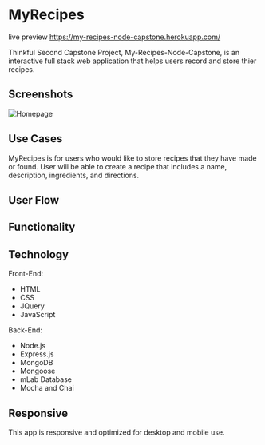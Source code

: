 # MyRecipes

live preview
https://my-recipes-node-capstone.herokuapp.com/

Thinkful Second Capstone Project, My-Recipes-Node-Capstone, is an interactive full stack web application that helps users record and store thier recipes.

## Screenshots
![Homepage](https://github.com/kpthanh01/my-recipes-node-capstone/master/public/images/homepage.png)

## Use Cases

MyRecipes is for users who would like to store recipes that they have made or found. User will be able to create a recipe that includes a name, description, ingredients, and directions. 

## User Flow


## Functionality


## Technology

Front-End:
* HTML
* CSS
* JQuery
* JavaScript

Back-End:
* Node.js
* Express.js
* MongoDB
* Mongoose
* mLab Database
* Mocha and Chai

## Responsive

This app is responsive and optimized for desktop and mobile use.
